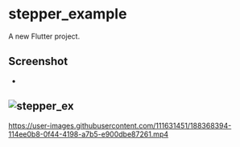 # stepper_example

A new Flutter project.

## Screenshot 
-
![stepper_ex](https://user-images.githubusercontent.com/111631451/188368372-2a0fa682-eeb8-4230-9496-d00a25b91983.jpeg)
-
https://user-images.githubusercontent.com/111631451/188368394-114ee0b8-0f44-4198-a7b5-e900dbe87261.mp4
